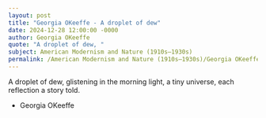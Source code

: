 ```yaml
---
layout: post
title: "Georgia OKeeffe - A droplet of dew"
date: 2024-12-28 12:00:00 -0000
author: Georgia OKeeffe
quote: "A droplet of dew, "
subject: American Modernism and Nature (1910s–1930s)
permalink: /American Modernism and Nature (1910s–1930s)/Georgia OKeeffe/Georgia OKeeffe - A droplet of dew
---
```


A droplet of dew, 
glistening in the morning light, 
a tiny universe, 
each reflection a story told.

- Georgia OKeeffe

